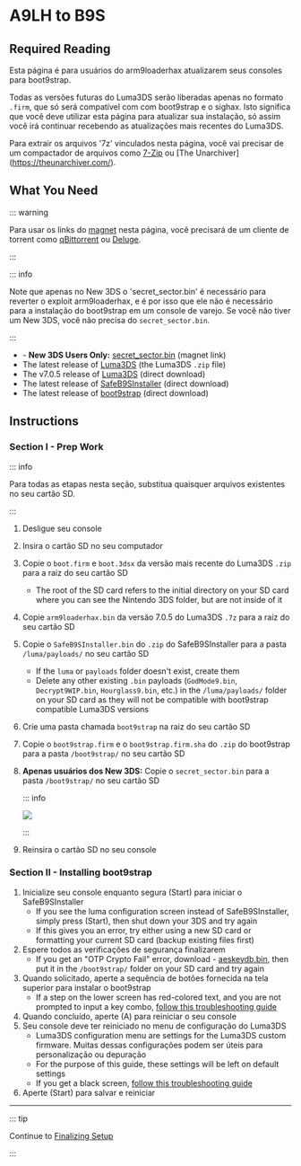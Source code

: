 # A9LH to B9S

## Required Reading

Esta página é para usuários do arm9loaderhax atualizarem seus consoles para boot9strap.

Todas as versões futuras do Luma3DS serão liberadas apenas no formato `.firm`, que só será compatível com com boot9strap e o sighax. Isto significa que você deve utilizar esta página para atualizar sua instalação, só assim você irá continuar recebendo as atualizações mais recentes do Luma3DS.

Para extrair os arquivos '7z' vinculados nesta página, você vai precisar de um compactador de arquivos como [7-Zip](http://www.7-zip.org/) ou [The Unarchiver] (https://theunarchiver.com/).

## What You Need

::: warning

Para usar os links do [magnet](https://wikipedia.org/wiki/Magnet_URI_scheme) nesta página, você precisará de um cliente de torrent como [qBittorrent](https://www.qbittorrent.org/download.php) ou [Deluge](http://dev.deluge-torrent.org/wiki/Download).

:::

::: info

Note que apenas no New 3DS o 'secret_sector.bin' é necessário para reverter o exploit arm9loaderhax, e é por isso que ele não é necessário para a instalação do boot9strap em um console de varejo. Se você não tiver um New 3DS, você não precisa do `secret_sector.bin`.

:::

- <font-awesome-icon icon="fa-solid fa-magnet"/> - **New 3DS Users Only:** [secret_sector.bin](magnet:?xt=urn:btih:15a3c97acf17d67af98ae8657cc66820cc58f655\&dn=secret_sector.bin\&tr=udp%3a%2f%2ftracker.torrent.eu.org%3a451%2fannounce\&tr=udp%3a%2f%2ftracker.lelux.fi%3a6969%2fannounce\&tr=udp%3a%2f%2ftracker.loadbt.com%3a6969%2fannounce\&tr=udp%3a%2f%2ftracker.moeking.me%3a6969%2fannounce\&tr=udp%3a%2f%2ftracker.monitorit4.me%3a6969%2fannounce\&tr=udp%3a%2f%2ftracker.ololosh.space%3a6969%2fannounce\&tr=udp%3a%2f%2ftracker.pomf.se%3a80%2fannounce\&tr=udp%3a%2f%2ftracker.srv00.com%3a6969%2fannounce\&tr=udp%3a%2f%2ftracker.theoks.net%3a6969%2fannounce\&tr=udp%3a%2f%2ftracker.tiny-vps.com%3a6969%2fannounce\&tr=udp%3a%2f%2fopen.tracker.cl%3a1337%2fannounce\&tr=udp%3a%2f%2ftracker.zerobytes.xyz%3a1337%2fannounce\&tr=udp%3a%2f%2ftracker1.bt.moack.co.kr%3a80%2fannounce\&tr=udp%3a%2f%2fvibe.sleepyinternetfun.xyz%3a1738%2fannounce\&tr=udp%3a%2f%2fwww.torrent.eu.org%3a451%2fannounce\&tr=udp%3a%2f%2ftracker.openbittorrent.com%3a6969%2fannounce\&tr=udp%3a%2f%2f9.rarbg.com%3a2810%2fannounce\&tr=udp%3a%2f%2ftracker.opentrackr.org%3a1337%2fannounce\&tr=udp%3a%2f%2fexodus.desync.com%3a6969%2fannounce\&tr=http%3a%2f%2fopenbittorrent.com%3a80%2fannounce) (magnet link)
- The latest release of [Luma3DS](https://github.com/LumaTeam/Luma3DS/releases/latest) (the Luma3DS `.zip` file)
- The v7.0.5 release of [Luma3DS](https://github.com/LumaTeam/Luma3DS/releases/download/v7.0.5/Luma3DSv7.0.5.zip) (direct download)
- The latest release of [SafeB9SInstaller](https://github.com/d0k3/SafeB9SInstaller/releases/download/v0.0.7/SafeB9SInstaller-20170605-122940.zip) (direct download)
- The latest release of [boot9strap](https://github.com/SciresM/boot9strap/releases/download/1.4/boot9strap-1.4.zip) (direct download)

## Instructions

### Section I - Prep Work

::: info

Para todas as etapas nesta seção, substitua quaisquer arquivos existentes no seu cartão SD.

:::

1. Desligue seu console

2. Insira o cartão SD no seu computador

3. Copie o `boot.firm` e `boot.3dsx` da versão mais recente do Luma3DS `.zip` para a raiz do seu cartão SD
   - The root of the SD card refers to the initial directory on your SD card where you can see the Nintendo 3DS folder, but are not inside of it

4. Copie `arm9loaderhax.bin` da versão 7.0.5 do Luma3DS `.7z` para a raíz do seu cartão SD

5. Copie o `SafeB9SInstaller.bin` do `.zip` do SafeB9SInstaller para a pasta `/luma/payloads/` no seu cartão SD
   - If the `luma` or `payloads` folder doesn't exist, create them
   - Delete any other existing `.bin` payloads (`GodMode9.bin`, `Decrypt9WIP.bin`, `Hourglass9.bin`, etc.) in the `/luma/payloads/` folder on your SD card as they will not be compatible with boot9strap compatible Luma3DS versions

6. Crie uma pasta chamada `boot9strap` na raiz do seu cartão SD

7. Copie o `boot9strap.firm` e o `boot9strap.firm.sha` do `.zip` do boot9strap para a pasta `/boot9strap/` no seu cartão SD

8. **Apenas usuários dos New 3DS:** Copie o `secret_sector.bin` para a pasta `/boot9strap/` no seu cartão SD

   ::: info

   ![](/images/screenshots/a9lh-to-b9s-root-layout.png)

   :::

9. Reinsira o cartão SD no seu console

### Section II - Installing boot9strap

1. Inicialize seu console enquanto segura (Start) para iniciar o SafeB9SInstaller
   - If you see the luma configuration screen instead of SafeB9SInstaller, simply press (Start), then shut down your 3DS and try again
   - If this gives you an error, try either using a new SD card or formatting your current SD card (backup existing files first)
2. Espere todos as verificações de segurança finalizarem
   - If you get an "OTP Crypto Fail" error, download <font-awesome-icon icon="fa-solid fa-magnet"/> - [aeskeydb.bin](magnet:?xt=urn:btih:d25dab06a7e127922d70ddaa4fe896709dc99a1e\&dn=aeskeydb.bin\&tr=udp%3a%2f%2ftracker.tiny-vps.com%3a6969%2fannounce\&tr=udp%3a%2f%2ftracker.lelux.fi%3a6969%2fannounce\&tr=udp%3a%2f%2ftracker.loadbt.com%3a6969%2fannounce\&tr=udp%3a%2f%2ftracker.moeking.me%3a6969%2fannounce\&tr=udp%3a%2f%2ftracker.monitorit4.me%3a6969%2fannounce\&tr=udp%3a%2f%2ftracker.ololosh.space%3a6969%2fannounce\&tr=udp%3a%2f%2ftracker.pomf.se%3a80%2fannounce\&tr=udp%3a%2f%2ftracker.srv00.com%3a6969%2fannounce\&tr=udp%3a%2f%2ftracker.theoks.net%3a6969%2fannounce\&tr=udp%3a%2f%2fopen.tracker.cl%3a1337%2fannounce\&tr=udp%3a%2f%2ftracker.torrent.eu.org%3a451%2fannounce\&tr=udp%3a%2f%2ftracker.zerobytes.xyz%3a1337%2fannounce\&tr=udp%3a%2f%2ftracker1.bt.moack.co.kr%3a80%2fannounce\&tr=udp%3a%2f%2fvibe.sleepyinternetfun.xyz%3a1738%2fannounce\&tr=udp%3a%2f%2fwww.torrent.eu.org%3a451%2fannounce\&tr=udp%3a%2f%2ftracker.openbittorrent.com%3a6969%2fannounce\&tr=udp%3a%2f%2f9.rarbg.com%3a2810%2fannounce\&tr=udp%3a%2f%2ftracker.opentrackr.org%3a1337%2fannounce\&tr=http%3a%2f%2fopenbittorrent.com%3a80%2fannounce\&tr=udp%3a%2f%2fexodus.desync.com%3a6969%2fannounce), then put it in the `/boot9strap/` folder on your SD card and try again
3. Quando solicitado, aperte a sequência de botões fornecida na tela superior para instalar o boot9strap
   - If a step on the lower screen has red-colored text, and you are not prompted to input a key combo, [follow this troubleshooting guide](troubleshooting#issues-with-safeb9sinstaller)
4. Quando concluído, aperte (A) para reiniciar o seu console
5. Seu console deve ter reiniciado no menu de configuração do Luma3DS
   - Luma3DS configuration menu are settings for the Luma3DS custom firmware. Muitas dessas configurações podem ser úteis para personalização ou depuração
   - For the purpose of this guide, these settings will be left on default settings
   - If you get a black screen, [follow this troubleshooting guide](troubleshooting#boot-issues-on-consoles-with-custom-firmware)
6. Aperte (Start) para salvar e reiniciar

___

::: tip

Continue to [Finalizing Setup](finalizing-setup)

:::
